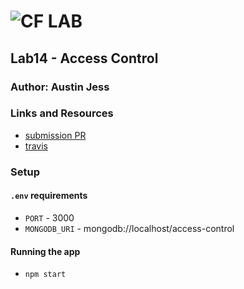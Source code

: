 # ![CF](http://i.imgur.com/7v5ASc8.png) LAB

## Lab14 - Access Control

### Author: Austin Jess

### Links and Resources

- [submission PR](https://github.com/401-advanced-javascript-austinjess/lab14-access-control/pull/3)
- [travis](https://travis-ci.com/401-advanced-javascript-austinjess/lab14-access-control/builds/115150717)

### Setup

#### `.env` requirements

- `PORT` - 3000
- `MONGODB_URI` - mongodb://localhost/access-control

#### Running the app

- `npm start`

